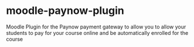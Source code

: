 moodle-paynow-plugin
====================

Moodle Plugin for the Paynow payment gateway to allow you to allow your students to pay for your course online and be automatically enrolled for the course
